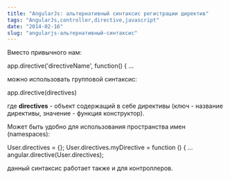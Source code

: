 ```yaml
---
title: "AngularJs: альтернативный синтаксис регистрации директив"
tags: "AngularJs,controller,directive,javascript"
date: "2014-02-16"
slug: "angularjs-альтернативный-синтаксис"
---
```


Вместо привычного нам:

app.directive('directiveName', function() { ...

можно использовать групповой синтаксис:

app.directive(directives)

где **directives** - объект содержащий в себе директивы (ключ - название директивы, значение - функция конструктор).

Может быть удобно для использования пространства имен (namespaces):

User.directives = {};
User.directives.myDirective = function () { ...
angular.directive(User.directives);

данный синтаксис работает также и для контроллеров.
